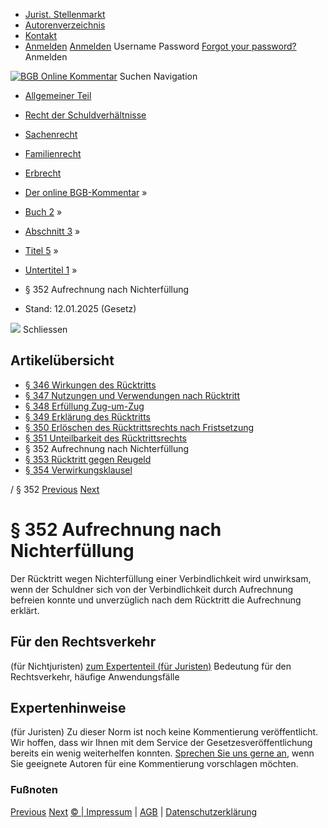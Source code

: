   * [Jurist. Stellenmarkt](https://bgb.kommentar.de/Buch-2/Abschnitt-3/Titel-5/Untertitel-1/</job-board> "Jurist. Stellenmarkt")
  * [Autorenverzeichnis](https://bgb.kommentar.de/Buch-2/Abschnitt-3/Titel-5/Untertitel-1/</Autorenverzeichnis> "Autorenverzeichnis")
  * [Kontakt](https://bgb.kommentar.de/Buch-2/Abschnitt-3/Titel-5/Untertitel-1/</Kontakt>)
  * [Anmelden](https://bgb.kommentar.de/Buch-2/Abschnitt-3/Titel-5/Untertitel-1/<#login> "show login form") [Anmelden](https://bgb.kommentar.de/Buch-2/Abschnitt-3/Titel-5/Untertitel-1/<#> "hide login form") Username Password
[Forgot your password?](https://bgb.kommentar.de/Buch-2/Abschnitt-3/Titel-5/Untertitel-1/</user/forgotpassword>) Anmelden 


[![BGB Online Kommentar](https://bgb.kommentar.de/extension/bgb/design/bgb/images/logo.png)](https://bgb.kommentar.de/Buch-2/Abschnitt-3/Titel-5/Untertitel-1/</> "BGB Online Kommentar")
Suchen
Navigation
  * [Allgemeiner Teil](https://bgb.kommentar.de/Buch-2/Abschnitt-3/Titel-5/Untertitel-1/</Buch-1>)
  * [Recht der Schuldverhältnisse](https://bgb.kommentar.de/Buch-2/Abschnitt-3/Titel-5/Untertitel-1/</Buch-2>)
  * [Sachenrecht](https://bgb.kommentar.de/Buch-2/Abschnitt-3/Titel-5/Untertitel-1/</Buch-3>)
  * [Familienrecht](https://bgb.kommentar.de/Buch-2/Abschnitt-3/Titel-5/Untertitel-1/</Buch-4>)
  * [Erbrecht](https://bgb.kommentar.de/Buch-2/Abschnitt-3/Titel-5/Untertitel-1/</Buch-5>)


  * [Der online BGB-Kommentar](https://bgb.kommentar.de/Buch-2/Abschnitt-3/Titel-5/Untertitel-1/</>) »
  * [Buch 2](https://bgb.kommentar.de/Buch-2/Abschnitt-3/Titel-5/Untertitel-1/</Buch-2>) »
  * [Abschnitt 3](https://bgb.kommentar.de/Buch-2/Abschnitt-3/Titel-5/Untertitel-1/</Buch-2/Abschnitt-3>) »
  * [Titel 5](https://bgb.kommentar.de/Buch-2/Abschnitt-3/Titel-5/Untertitel-1/</Buch-2/Abschnitt-3/Titel-5>) »
  * [Untertitel 1](https://bgb.kommentar.de/Buch-2/Abschnitt-3/Titel-5/Untertitel-1/</Buch-2/Abschnitt-3/Titel-5/Untertitel-1>) »
  * § 352 Aufrechnung nach Nichterfüllung 
  * Stand: 12.01.2025 (Gesetz) 


![](https://vg01.met.vgwort.de/na/1c9909529ead4f509072c06d9081a7d5)
Schliessen 
## Artikelübersicht
  * [ § 346 Wirkungen des Rücktritts ](https://bgb.kommentar.de/Buch-2/Abschnitt-3/Titel-5/Untertitel-1/</Buch-2/Abschnitt-3/Titel-5/Untertitel-1/Wirkungen-des-Ruecktritts>)
  * [ § 347 Nutzungen und Verwendungen nach Rücktritt ](https://bgb.kommentar.de/Buch-2/Abschnitt-3/Titel-5/Untertitel-1/</Buch-2/Abschnitt-3/Titel-5/Untertitel-1/Nutzungen-und-Verwendungen-nach-Ruecktritt>)
  * [ § 348 Erfüllung Zug-um-Zug ](https://bgb.kommentar.de/Buch-2/Abschnitt-3/Titel-5/Untertitel-1/</Buch-2/Abschnitt-3/Titel-5/Untertitel-1/Erfuellung-Zug-um-Zug>)
  * [ § 349 Erklärung des Rücktritts ](https://bgb.kommentar.de/Buch-2/Abschnitt-3/Titel-5/Untertitel-1/</Buch-2/Abschnitt-3/Titel-5/Untertitel-1/Erklaerung-des-Ruecktritts>)
  * [ § 350 Erlöschen des Rücktrittsrechts nach Fristsetzung ](https://bgb.kommentar.de/Buch-2/Abschnitt-3/Titel-5/Untertitel-1/</Buch-2/Abschnitt-3/Titel-5/Untertitel-1/Erloeschen-des-Ruecktrittsrechts-nach-Fristsetzung>)
  * [ § 351 Unteilbarkeit des Rücktrittsrechts ](https://bgb.kommentar.de/Buch-2/Abschnitt-3/Titel-5/Untertitel-1/</Buch-2/Abschnitt-3/Titel-5/Untertitel-1/Unteilbarkeit-des-Ruecktrittsrechts>)
  * § 352 Aufrechnung nach Nichterfüllung 
  * [ § 353 Rücktritt gegen Reugeld ](https://bgb.kommentar.de/Buch-2/Abschnitt-3/Titel-5/Untertitel-1/</Buch-2/Abschnitt-3/Titel-5/Untertitel-1/Ruecktritt-gegen-Reugeld>)
  * [ § 354 Verwirkungsklausel ](https://bgb.kommentar.de/Buch-2/Abschnitt-3/Titel-5/Untertitel-1/</Buch-2/Abschnitt-3/Titel-5/Untertitel-1/Verwirkungsklausel>)


/ § 352 
[Previous](https://bgb.kommentar.de/Buch-2/Abschnitt-3/Titel-5/Untertitel-1/</Buch-2/Abschnitt-3/Titel-5/Untertitel-1/Unteilbarkeit-des-Ruecktrittsrechts> "§ 351 Unteilbarkeit des Rücktrittsrechts") [Next](https://bgb.kommentar.de/Buch-2/Abschnitt-3/Titel-5/Untertitel-1/</Buch-2/Abschnitt-3/Titel-5/Untertitel-1/Ruecktritt-gegen-Reugeld> "§ 353 Rücktritt gegen Reugeld")
# § 352 Aufrechnung nach Nichterfüllung
Der Rücktritt wegen Nichterfüllung einer Verbindlichkeit wird unwirksam, wenn der Schuldner sich von der Verbindlichkeit durch Aufrechnung befreien konnte und unverzüglich nach dem Rücktritt die Aufrechnung erklärt.
## Für den Rechtsverkehr 
(für Nichtjuristen)
[zum Expertenteil (für Juristen)](https://bgb.kommentar.de/Buch-2/Abschnitt-3/Titel-5/Untertitel-1/<#expertenhinweise>)
Bedeutung für den Rechtsverkehr, häufige Anwendungsfälle
## Expertenhinweise
(für Juristen)
Zu dieser Norm ist noch keine Kommentierung veröffentlicht. Wir hoffen, dass wir Ihnen mit dem Service der Gesetzesveröffentlichung bereits ein wenig weiterhelfen konnten. [Sprechen Sie uns gerne an](https://bgb.kommentar.de/Buch-2/Abschnitt-3/Titel-5/Untertitel-1/</Kontakt>), wenn Sie geeignete Autoren für eine Kommentierung vorschlagen möchten. 
### Fußnoten
[Previous](https://bgb.kommentar.de/Buch-2/Abschnitt-3/Titel-5/Untertitel-1/</Buch-2/Abschnitt-3/Titel-5/Untertitel-1/Unteilbarkeit-des-Ruecktrittsrechts> "§ 351 Unteilbarkeit des Rücktrittsrechts") [Next](https://bgb.kommentar.de/Buch-2/Abschnitt-3/Titel-5/Untertitel-1/</Buch-2/Abschnitt-3/Titel-5/Untertitel-1/Ruecktritt-gegen-Reugeld> "§ 353 Rücktritt gegen Reugeld")
[© | Impressum](https://bgb.kommentar.de/Buch-2/Abschnitt-3/Titel-5/Untertitel-1/</Kontakt>) | [AGB](https://bgb.kommentar.de/Buch-2/Abschnitt-3/Titel-5/Untertitel-1/</AGB>) | [Datenschutzerklärung](https://bgb.kommentar.de/Buch-2/Abschnitt-3/Titel-5/Untertitel-1/</Datenschutzerklaerung-fuer-Leser>)
